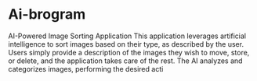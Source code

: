 # Ai-brogram
AI-Powered Image Sorting Application  This application leverages artificial intelligence to sort images based on their type, as described by the user. Users simply provide a description of the images they wish to move, store, or delete, and the application takes care of the rest. The AI analyzes and categorizes images, performing the desired acti
